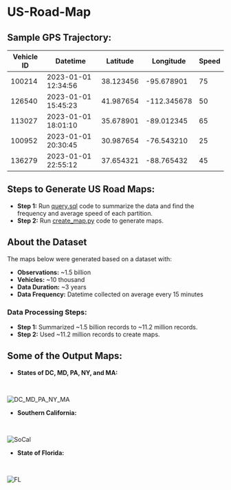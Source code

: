 # US-Road-Map

## Sample GPS Trajectory:

| Vehicle ID | Datetime            | Latitude       | Longitude       | Speed |
|------------|---------------------|----------------|-----------------|-------|
|   100214   | 2023-01-01 12:34:56 | 38.123456      | -95.678901      |  75   |
|   126540   | 2023-01-01 15:45:23 | 41.987654      | -112.345678     |  50   |
|   113027   | 2023-01-01 18:01:10 | 35.678901      | -89.012345      |  65   |
|   100952   | 2023-01-01 20:30:45 | 30.987654      | -76.543210      |  25   |
|   136279   | 2023-01-01 22:55:12 | 37.654321      | -88.765432      |  45   |

## Steps to Generate US Road Maps:

- **Step 1:** Run [query.sql](query.sql) code to summarize the data and find the frequency and average speed of each partition.
- **Step 2:** Run [create_map.py](create_map.py) code to generate maps.

## About the Dataset

The maps below were generated based on a dataset with:

- **Observations:** ~1.5 billion
- **Vehicles:** ~10 thousand
- **Data Duration:** ~3 years
- **Data Frequency:** Datetime collected on average every 15 minutes

### Data Processing Steps:

- **Step 1:** Summarized ~1.5 billion records to ~11.2 million records.
- **Step 2:** Used ~11.2 million records to create maps.

## Some of the Output Maps:
- **States of DC, MD, PA, NY, and MA:**

<br>

  ![DC_MD_PA_NY_MA](https://github.com/malamdar90/US-Road-Map/assets/87002822/0c4ea967-4c5e-471f-aa00-3b5ed2223525)

- **Southern California:**

<br>

  ![SoCal](https://github.com/malamdar90/US-Road-Map/assets/87002822/1056a0f2-24d7-49a2-8760-fd5ad8e652be)

- **State of Florida:**

<br>

  ![FL](https://github.com/malamdar90/US-Road-Map/assets/87002822/fb86c3a8-a919-4169-a69f-41eadf8da944)
